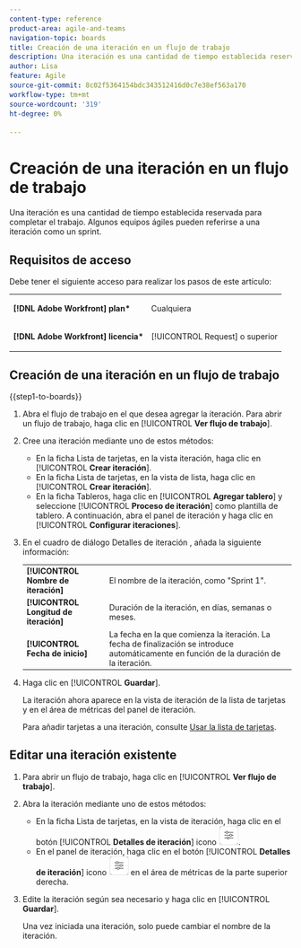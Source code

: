 ```yaml
---
content-type: reference
product-area: agile-and-teams
navigation-topic: boards
title: Creación de una iteración en un flujo de trabajo
description: Una iteración es una cantidad de tiempo establecida reservada para completar el trabajo. Algunos equipos ágiles pueden referirse a una iteración como un sprint.
author: Lisa
feature: Agile
source-git-commit: 8c02f5364154bdc343512416d0c7e38ef563a170
workflow-type: tm+mt
source-wordcount: '319'
ht-degree: 0%

---
```


# Creación de una iteración en un flujo de trabajo

Una iteración es una cantidad de tiempo establecida reservada para completar el trabajo. Algunos equipos ágiles pueden referirse a una iteración como un sprint.

## Requisitos de acceso

Debe tener el siguiente acceso para realizar los pasos de este artículo:

<table style="table-layout:auto"> 
 <col> 
 </col> 
 <col> 
 </col> 
 <tbody> 
  <tr> 
   <td role="rowheader"><strong>[!DNL Adobe Workfront] plan*</strong></td> 
   <td> <p>Cualquiera</p> </td> 
  </tr> 
  <tr> 
   <td role="rowheader"><strong>[!DNL Adobe Workfront] licencia*</strong></td> 
   <td> <p>[!UICONTROL Request] o superior</p> </td> 
  </tr> 
 </tbody> 
</table>

## Creación de una iteración en un flujo de trabajo

{{step1-to-boards}}

1. Abra el flujo de trabajo en el que desea agregar la iteración. Para abrir un flujo de trabajo, haga clic en [!UICONTROL **Ver flujo de trabajo**].
1. Cree una iteración mediante uno de estos métodos:

   * En la ficha Lista de tarjetas, en la vista iteración, haga clic en [!UICONTROL **Crear iteración**].
   * En la ficha Lista de tarjetas, en la vista de lista, haga clic en [!UICONTROL **Crear iteración**].
   * En la ficha Tableros, haga clic en [!UICONTROL **Agregar tablero**] y seleccione [!UICONTROL **Proceso de iteración**] como plantilla de tablero. A continuación, abra el panel de iteración y haga clic en [!UICONTROL **Configurar iteraciones**].

1. En el cuadro de diálogo Detalles de iteración , añada la siguiente información:

   <table style="table-layout:auto"> 
    <tbody> 
     <tr> 
      <td><strong>[!UICONTROL Nombre de iteración]</strong></td> 
      <td>El nombre de la iteración, como "Sprint 1".</td> 
     </tr> 
     <tr> 
      <td><strong>[!UICONTROL Longitud de iteración]</strong></td> 
      <td>Duración de la iteración, en días, semanas o meses.</td> 
     </tr>
     <tr> 
      <td><strong>[!UICONTROL Fecha de inicio]</strong></td> 
      <td>La fecha en la que comienza la iteración. La fecha de finalización se introduce automáticamente en función de la duración de la iteración.</td> 
     </tr> 
    </tbody> 
   </table>

1. Haga clic en [!UICONTROL **Guardar**].

   La iteración ahora aparece en la vista de iteración de la lista de tarjetas y en el área de métricas del panel de iteración.

   Para añadir tarjetas a una iteración, consulte [Usar la lista de tarjetas](/help/quicksilver/agile/use-boards-agile-planning-tools/use-card-list.md).

## Editar una iteración existente

1. Para abrir un flujo de trabajo, haga clic en [!UICONTROL **Ver flujo de trabajo**].
1. Abra la iteración mediante uno de estos métodos:

   * En la ficha Lista de tarjetas, en la vista de iteración, haga clic en el botón [!UICONTROL **Detalles de iteración**] icono ![Detalles de iteración](assets/iteration-details-button.png).
   * En el panel de iteración, haga clic en el botón [!UICONTROL **Detalles de iteración**] icono ![Detalles de iteración](assets/iteration-details-button.png) en el área de métricas de la parte superior derecha.

1. Edite la iteración según sea necesario y haga clic en [!UICONTROL **Guardar**].

   Una vez iniciada una iteración, solo puede cambiar el nombre de la iteración.

